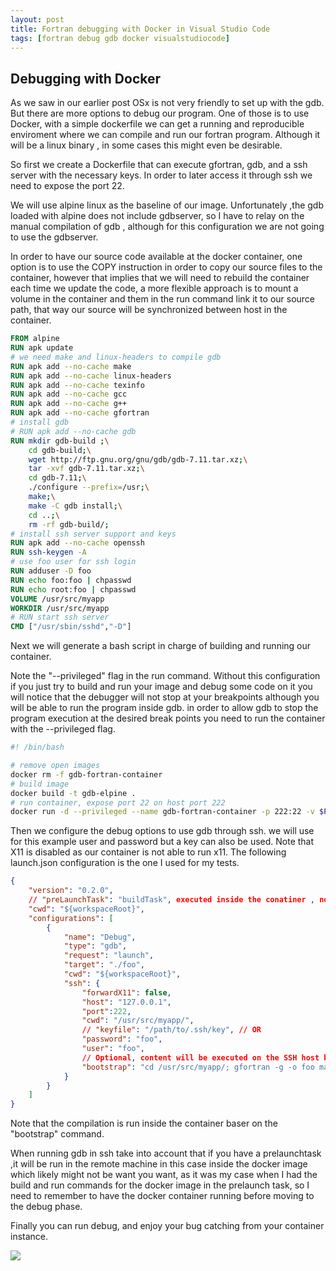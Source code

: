 ```yaml
---
layout: post
title: Fortran debugging with Docker in Visual Studio Code
tags: [fortran debug gdb docker visualstudiocode]
---
```

## Debugging with Docker

As we saw in our earlier post OSx is not very friendly to set up with the gdb. But there are more options to debug our program. One of those is to use Docker, with a simple dockerfile we can get a running and reproducible enviroment where we can compile and run our fortran program. Although it will be a linux binary , in some cases this might even be desirable.

So first we create a Dockerfile that can execute gfortran, gdb, and a ssh server with the necessary keys. In order to later access it through ssh we need to expose the port 22.

We will use alpine linux as the baseline of our image. Unfortunately ,the gdb loaded with alpine does not include gdbserver, so I have to relay on the manual compilation of gdb , although for this configuration we are not going to use the gdbserver.

In order to have our source code available at the docker container, one option is to use the COPY instruction in order to copy our source files to the container, however that implies that we will need to rebuild the container each time we update the code, a more flexible approach is to mount a volume in the container and them in the run command link it to our source path, that way our source will be synchronized between host in the container.



~~~ Dockerfile
FROM alpine
RUN apk update
# we need make and linux-headers to compile gdb
RUN apk add --no-cache make
RUN apk add --no-cache linux-headers
RUN apk add --no-cache texinfo
RUN apk add --no-cache gcc
RUN apk add --no-cache g++
RUN apk add --no-cache gfortran
# install gdb
# RUN apk add --no-cache gdb
RUN mkdir gdb-build ;\
    cd gdb-build;\
    wget http://ftp.gnu.org/gnu/gdb/gdb-7.11.tar.xz;\
    tar -xvf gdb-7.11.tar.xz;\
    cd gdb-7.11;\
    ./configure --prefix=/usr;\
    make;\
    make -C gdb install;\
    cd ..;\
    rm -rf gdb-build/;
# install ssh server support and keys
RUN apk add --no-cache openssh
RUN ssh-keygen -A
# use foo user for ssh login
RUN adduser -D foo
RUN echo foo:foo | chpasswd
RUN echo root:foo | chpasswd
VOLUME /usr/src/myapp
WORKDIR /usr/src/myapp
# RUN start ssh server
CMD ["/usr/sbin/sshd","-D"]
~~~

Next we will generate a bash script in charge of building and running our container.

Note the "--privileged" flag in the run command. Without this configuration if you just try to build and run your image and debug some code on it you will notice that the debugger will not stop at your breakpoints although you will be able to run the program inside gdb. in order to allow gdb to stop the program execution at the desired break points you need to run the container with the --privileged flag.

~~~ bash
#! /bin/bash

# remove open images
docker rm -f gdb-fortran-container
# build image
docker build -t gdb-elpine .
# run container, expose port 22 on host port 222
docker run -d --privileged --name gdb-fortran-container -p 222:22 -v $PWD:/usr/src/myapp -t gdb-elpine

~~~

Then we configure the debug options to use gdb through ssh. we will use for this example user and password but a key can also be used. Note that X11 is disabled as our container is not able to run x11. The following launch.json configuration is the one I used for my tests.

~~~ json
{
    "version": "0.2.0",
    // "preLaunchTask": "buildTask", executed inside the conatiner , not what I need 
    "cwd": "${workspaceRoot}",
    "configurations": [
        {
            "name": "Debug",
            "type": "gdb",
            "request": "launch",
            "target": "./foo",
            "cwd": "${workspaceRoot}",
            "ssh": {
                "forwardX11": false,
                "host": "127.0.0.1",
                "port":222,
                "cwd": "/usr/src/myapp/",
                // "keyfile": "/path/to/.ssh/key", // OR
                "password": "foo",
                "user": "foo",
                // Optional, content will be executed on the SSH host before the debugger call.
                "bootstrap": "cd /usr/src/myapp/; gfortran -g -o foo main.f90"
            }
        }
    ]
}

~~~

Note that the compilation is run inside the container baser on the "bootstrap" command.

When running gdb in ssh take into account that if you have a prelaunchtask ,it will be run in the remote machine in this case inside the docker image which likely might not be want you want, as it was my case when I had the build and run commands for the docker image in the prelaunch task, so I need to remember to have the docker container running before moving to the debug phase.

Finally you can run debug, and enjoy your bug catching from your container instance.

![](../../../../public/img/fortran/fortran_debug_docker.png)